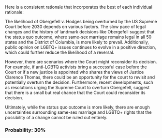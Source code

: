 Here is a consistent rationale that incorporates the best of each individual rationale:

The likelihood of Obergefell v. Hodges being overturned by the US Supreme Court before 2030 depends on various factors. The slow pace of legal changes and the history of landmark decisions like Obergefell suggest that the status quo outcome, where same-sex marriage remains legal in all 50 states and the District of Columbia, is more likely to prevail. Additionally, public opinion on LGBTQ+ issues continues to evolve in a positive direction, which could further reduce the likelihood of a reversal.

However, there are scenarios where the Court might reconsider its decision. For example, if anti-LGBTQ activists bring a successful case before the Court or if a new justice is appointed who shares the views of Justice Clarence Thomas, there could be an opportunity for the court to revisit and potentially overturn the decision. Furthermore, recent developments, such as resolutions urging the Supreme Court to overturn Obergefell, suggest that there is a small but real chance that the Court could reconsider its decision.

Ultimately, while the status quo outcome is more likely, there are enough uncertainties surrounding same-sex marriage and LGBTQ+ rights that the possibility of a change cannot be ruled out entirely.

### Probability: 30%